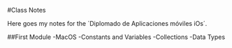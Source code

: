 #Class Notes

Here goes my notes for the ´Diplomado de Aplicaciones móviles iOs´.

##First Module
-MacOS
-Constants and Variables
-Collections
-Data Types
